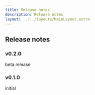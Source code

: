 ```yaml
---
title: Release notes
description: Release notes
layout: ../../layouts/MainLayout.astro
---
```


## Release notes


### v0.2.0

 beta release

### v0.1.0

 initial

